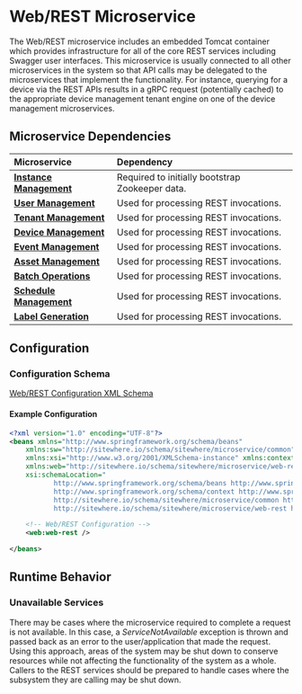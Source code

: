 # Web/REST Microservice

<Seo/>

<MicroserviceBadge text="Global Microservice" type="global"/>
The Web/REST microservice includes an embedded Tomcat container which
provides infrastructure for all of the core REST services including Swagger user
interfaces. This microservice is usually connected to all other microservices in the
system so that API calls may be delegated to the microservices that implement
the functionality. For instance, querying for a device via the REST APIs
results in a gRPC request (potentially cached) to the appropriate
device management tenant engine on one of the device management microservices.

## Microservice Dependencies

| Microservice                                        | Dependency                                      |
| :-------------------------------------------------- | :---------------------------------------------- |
| **[Instance Management](./instance-management.md)** | Required to initially bootstrap Zookeeper data. |
| **[User Management](./user-management.md)**         | Used for processing REST invocations.           |
| **[Tenant Management](./tenant-management.md)**     | Used for processing REST invocations.           |
| **[Device Management](./device-management.md)**     | Used for processing REST invocations.           |
| **[Event Management](./event-management.md)**       | Used for processing REST invocations.           |
| **[Asset Management](./asset-management.md)**       | Used for processing REST invocations.           |
| **[Batch Operations](./batch-operations.md)**       | Used for processing REST invocations.           |
| **[Schedule Management](./schedule-management.md)** | Used for processing REST invocations.           |
| **[Label Generation](./label-generation.md)**       | Used for processing REST invocations.           |

## Configuration

### Configuration Schema

[Web/REST Configuration XML Schema](http://sitewhere.io/schema/sitewhere/microservice/web-rest/current/web-rest.xsd)

#### Example Configuration

```xml
<?xml version="1.0" encoding="UTF-8"?>
<beans xmlns="http://www.springframework.org/schema/beans"
	xmlns:sw="http://sitewhere.io/schema/sitewhere/microservice/common"
	xmlns:xsi="http://www.w3.org/2001/XMLSchema-instance" xmlns:context="http://www.springframework.org/schema/context"
	xmlns:web="http://sitewhere.io/schema/sitewhere/microservice/web-rest"
	xsi:schemaLocation="
           http://www.springframework.org/schema/beans http://www.springframework.org/schema/beans/spring-beans-3.1.xsd
           http://www.springframework.org/schema/context http://www.springframework.org/schema/context/spring-context-3.1.xsd
           http://sitewhere.io/schema/sitewhere/microservice/common http://sitewhere.io/schema/sitewhere/microservice/common/current/microservice-common.xsd
           http://sitewhere.io/schema/sitewhere/microservice/web-rest http://sitewhere.io/schema/sitewhere/microservice/web-rest/current/web-rest.xsd">

	<!-- Web/REST Configuration -->
	<web:web-rest />

</beans>
```

## Runtime Behavior

### Unavailable Services

There may be cases where the microservice required to complete a request is not available.
In this case, a _ServiceNotAvailable_ exception is thrown and passed back as an error to
the user/application that made the request. Using this approach, areas of the system may
be shut down to conserve resources while not affecting the functionality of the system as
a whole. Callers to the REST services should be prepared to handle cases where the
subsystem they are calling may be shut down.
